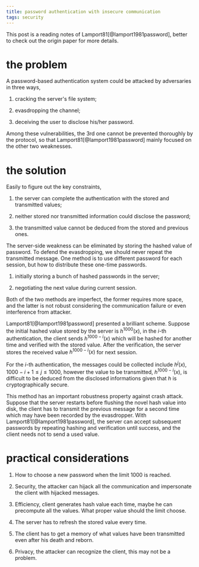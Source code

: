 ```yaml
---
title: password authentication with insecure communication
tags: security
---
```


This post is a reading notes of Lamport81[@lamport1981password], better to check out the origin paper for more details.

# the problem

A password-based authentication system could be attacked by adversaries in three ways, 

1. cracking the server's file system;

2. evasdropping the channel;

3. deceiving the user to disclose his/her password.

Among these vulnerabilities, the 3rd one cannot be prevented thoroughly by the protocol, so that Lamport81[@lamport1981password] mainly focused on the other two weaknesses.

# the solution

Easily to figure out the key constraints, 

1. the server can complete the authentication with the stored and transmitted values;

2. neither stored nor transmitted information could disclose the password;

3. the transmitted value cannot be deduced from the stored and previous ones.

The server-side weakness can be eliminated by storing the hashed value of password. To defend the evasdropping, we should never repeat the transmitted message. One method is to use different password for each session, but how to distribute these one-time passwords.

1. initially storing a bunch of hashed passwords in the server;

2. negotiating the next value during current session.

Both of the two methods are imperfect, the former requires more space, and the latter is not robust considering the communication failure or even interference from attacker. 

Lamport81[@lamport1981password] presented a brilliant scheme. Suppose the initial hashed value stored by the server is $h^{1000}(x)$, in the $i$-th authentication, the client sends $h^{1000-i}(x)$ which will be hashed for another time and verified with the stored value. After the verification, the server stores the received value $h^{1000-i}(x)$ for next session.

For the $i$-th authentication, the messages could be collected include $h^{j}(x), 1000-i+1 \leq j \leq 1000$, however the value to be transmitted, $h^{1000-i}(x)$, is difficult to be deduced from the disclosed informations given that $h$ is cryptographically secure.

This method has an important robustness property against crash attack. Suppose that the server restarts before flushing the novel hash value into disk, the client has to transmit the previous message for a second time which may have been recorded by the evasdropper. With Lamport81[@lamport1981password], the server can accept subsequent passwords by repeating hashing and verification until success, and the client needs not to send a used value.

# practical considerations

1. How to choose a new password when the limit 1000 is reached.

2. Security, the attacker can hijack all the communication and impersonate the client with hijacked messages.

3. Efficiency, client generates hash value each time, maybe he can precompute all the values. What proper value should the limit choose.

4. The server has to refresh the stored value every time.

5. The client has to get a memory of what values have been transmitted even after his death and reborn.

6. Privacy, the attacker can recognize the client, this may not be a problem.

